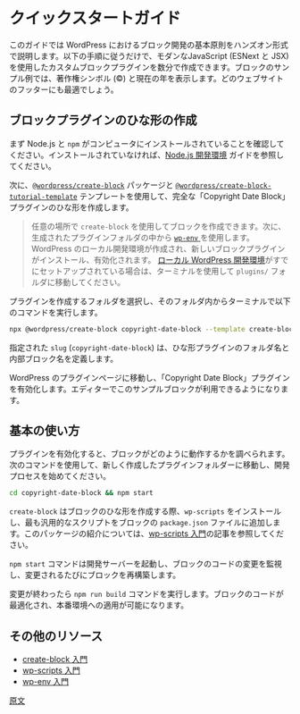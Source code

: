 <!-- 
# Quick Start Guide
 -->
# クイックスタートガイド

<!-- 
This guide is designed to demonstrate the basic principles of block development in WordPress using a hands-on approach. Following the steps below, you will create a custom block plugin that uses modern JavaScript (ESNext and JSX) in a matter of minutes. The example block displays the copyright symbol (©) and the current year, the perfect addition to any website's footer.
 -->
このガイドでは WordPress におけるブロック開発の基本原則をハンズオン形式で説明します。以下の手順に従うだけで、モダンなJavaScript (ESNext と JSX) を使用したカスタムブロックプラグインを数分で作成できます。ブロックのサンプル例では、著作権シンボル (©) と現在の年を表示します。どのウェブサイトのフッターにも最適でしょう。

<!-- 
## Scaffold the block plugin
 -->
## ブロックプラグインのひな形の作成

<!-- 
Start by ensuring you have Node.js and `npm` installed on your computer. Review the [Node.js development environment](https://developer.wordpress.org/block-editor/getting-started/devenv/nodejs-development-environment/) guide if not.
 -->
まず Node.js と `npm` がコンピュータにインストールされていることを確認してください。インストールされていなければ、[Node.js 開発環境](https://ja.wordpress.org/team/handbook/block-editor/getting-started/devenv/nodejs-development-environment/) ガイドを参照してください。

<!-- 
Next, use the [`@wordpress/create-block`](https://developer.wordpress.org/block-editor/reference-guides/packages/packages-create-block/) package and the [`@wordpress/create-block-tutorial-template`](https://developer.wordpress.org/block-editor/reference-guides/packages/packages-create-block-tutorial-template/) template to scaffold the complete “Copyright Date Block” plugin. 
 -->
次に、[`@wordpress/create-block`](https://ja.wordpress.org/team/handbook/block-editor/reference-guides/packages/packages-create-block/) パッケージと [`@wordpress/create-block-tutorial-template`](https://developer.wordpress.org/block-editor/reference-guides/packages/packages-create-block-tutorial-template/) テンプレートを使用して、完全な「Copyright Date Block」プラグインのひな形を作成します。

<!-- 
<div class="callout callout-info">
    <p>You can use <code>create-block</code> to scaffold a block just about anywhere and then use <a href="https://developer.wordpress.org/block-editor/getting-started/devenv/get-started-with-wp-env/"><code>wp-env</code></a> inside the generated plugin folder. This will create a local WordPress development environment with your new block plugin installed and activated.</p>
    <p>If you already have your own <a href="https://developer.wordpress.org/block-editor/getting-started/devenv/#local-wordpress-environment">local WordPress development environment</a>, navigate to the <code>plugins/</code> folder using the terminal.</p>
</div>
 -->
> 任意の場所で `create-block` を使用してブロックを作成できます。次に、生成されたプラグインフォルダの中から [`wp-env` ](https://ja.wordpress.org/team/handbook/block-editor/getting-started/devenv/get-started-with-wp-env/)を使用します。WordPress のローカル開発環境が作成され、新しいブロックプラグインがインストール、有効化されます。
> [ローカル WordPress 開発環境](https://ja.wordpress.org/team/handbook/block-editor/getting-started/devenv/#%E3%83%AD%E3%83%BC%E3%82%AB%E3%83%AB%E3%81%AE-wordpress-%E7%92%B0%E5%A2%83)がすでにセットアップされている場合は、ターミナルを使用して `plugins/` フォルダに移動してください。

<!-- 
Choose the folder where you want to create the plugin, and then execute the following command in the terminal from within that folder:
 -->
プラグインを作成するフォルダを選択し、そのフォルダ内からターミナルで以下のコマンドを実行します。

```sh
npx @wordpress/create-block copyright-date-block --template create-block-tutorial-template
```

<!-- 
The `slug` provided (`copyright-date-block`) defines the folder name for the scaffolded plugin and the internal block name.
 -->
指定された `slug` (`copyright-date-block`) は、ひな形プラグインのフォルダ名と内部ブロック名を定義します。

<!-- 
Navigate to the Plugins page of your local WordPress installation and activate the “Copyright Date Block” plugin. The example block will then be available in the Editor.
 -->
WordPress のプラグインページに移動し、「Copyright Date Block」プラグインを有効化します。エディターでこのサンプルブロックが利用できるようになります。

<!-- 
## Basic usage
 -->
## 基本の使い方

<!-- 
With the plugin activated, you can  explore how the block works. Use the following command to move into the newly created plugin folder and start the development process.
 -->
プラグインを有効化すると、ブロックがどのように動作するかを調べられます。次のコマンドを使用して、新しく作成したプラグインフォルダーに移動し、開発プロセスを始めてください。

```sh
cd copyright-date-block && npm start
```
<!-- 
When `create-block` scaffolds the block, it installs `wp-scripts` and adds the most common scripts to the block’s `package.json` file. Refer to the [Get started with wp-scripts](https://developer.wordpress.org/block-editor/getting-started/devenv/get-started-with-wp-scripts/) article for an introduction to this package.
 -->
`create-block` はブロックのひな形を作成する際、`wp-scripts` をインストールし、最も汎用的なスクリプトをブロックの `package.json` ファイルに追加します。このパッケージの紹介については、[wp-scripts 入門](https://ja.wordpress.org/team/handbook/block-editor/getting-started/devenv/get-started-with-wp-scripts/)の記事を参照してください。

<!-- 
The `npm start` command will start a development server and watch for changes in the block’s code, rebuilding the block whenever modifications are made. 
 -->
`npm start` コマンドは開発サーバーを起動し、ブロックのコードの変更を監視し、変更されるたびにブロックを再構築します。

<!-- 
When you are finished making changes, run the `npm run build` command. This optimizes the block code and makes it production-ready.
 -->
変更が終わったら `npm run build` コマンドを実行します。ブロックのコードが最適化され、本番環境への適用が可能になります。

<!-- 
## Additional resources
 -->
## その他のリソース

<!-- 
- [Get started with create-block](https://developer.wordpress.org/block-editor/getting-started/devenv/get-started-with-create-block/)
- [Get started with wp-scripts](https://developer.wordpress.org/block-editor/getting-started/devenv/get-started-with-wp-scripts/)
- [Get started with wp-env](https://developer.wordpress.org/block-editor/getting-started/devenv/get-started-with-wp-env/)
 -->

- [create-block 入門](https://ja.wordpress.org/team/handbook/block-editor/getting-started/devenv/get-started-with-create-block/)
- [wp-scripts 入門](https://ja.wordpress.org/team/handbook/block-editor/getting-started/devenv/get-started-with-wp-scripts/)
- [wp-env 入門](https://ja.wordpress.org/team/handbook/block-editor/getting-started/devenv/get-started-with-wp-env/)

[原文](https://github.com/WordPress/gutenberg/blob/trunk/docs/getting-started/quick-start-guide.md)